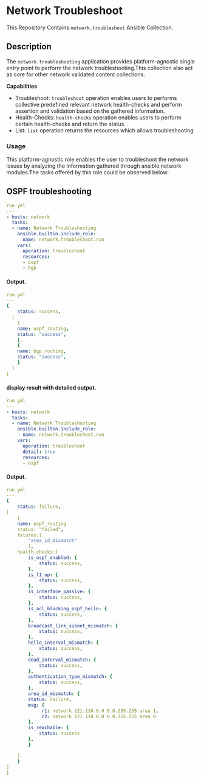 # Network Troubleshoot
This Repository Contains `network.troubleshoot` Ansible Collection.

## Description
The `network.troubleshooting` application provides platform-agnostic single entry point
to perform the network troubleshooting.This collection also act as core for other network validated
content collections.

**Capabilities**
- Troubleshoot: `troubleshoot` operation enables users to performs collective predefined relevant network health-checks and perform assertion and validation based on the gathered information. 
- Health-Checks: `health-checks` operation enables users to perform certain health-checks and return the status.
- List: `list` operation returns the resources which allows troubleshooting
 
### Usage
This platform-agnostic role enables the user to troubleshoot the network issues by analyzing the information gathered through ansible network modules.The tasks offered by this role could be observed below:

## OSPF troubleshooting
```yaml
run.yml
---
- hosts: network
  tasks:
  - name: Network Troubleshooting
    ansible.builtin.include_role:
      name: network.troubleshoot.run
    vars:
      operation: troubleshoot
      resources:
      - ospf
      - bgp
```

#### Output.
```yaml
run.yml
---
{
    status: success,
  [
    {
    name: ospf_routing,
    status: "success",
    },
    {
    name: bgp_routing,
    status: "success",
    }
  ]
}
```
#### display result with detailed output.
```yaml
run.yml
---
- hosts: network
  tasks:
  - name: Network Troubleshooting
    ansible.builtin.include_role:
      name: network.troubleshoot.run
    vars:
      operation: troubleshoot
      detail: true
      resources:
      - ospf
```

#### Output.
```yaml
run.yml
---
{
    status: failure,
[
    {
    name: ospf_routing
    status: "failed",
    falures:[
        "area_id_mismatch"
        ],
    health-checks:[
        is_ospf_enabled: {
            status: success,
        },
        is_l1_up: {
            status: success,
        },
        is_interface_passive: {
            status: success,
        },
        is_acl_blocking_ospf_hello: {
            status: success,
        },
        broadcast_link_subnet_mismatch: {
            status: success,
        },  
        hello_interval_mismatch: {
            status: success,
        },  
        dead_interval_mismatch: {
            status: success,
        },  
        authentication_type_mismatch: {
            status: success,
        },  
        area_id_mismatch: {
        status: Failure,
        msg: {
             r1: network 121.110.0.0 0.0.255.255 area 1,
             r2: network 121.110.0.0 0.0.255.255 area 0
        },
        is_reachable: {
            status: success
        },
        }  

    ]
    }
]
}
```
